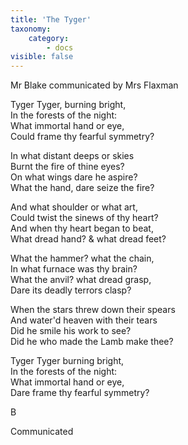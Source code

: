 ```yaml
---
title: 'The Tyger'
taxonomy:
    category:
        - docs
visible: false
---
```


<div class="author">Mr Blake communicated by Mrs Flaxman</div>

Tyger Tyger, burning bright,   
In the forests of the night:  
What immortal hand or eye,  
Could frame thy fearful symmetry?  

In what distant deeps or skies  
Burnt the fire of thine eyes?  
On what wings dare he aspire?  
What the hand, dare seize the fire? 

And what shoulder or what art,  
Could twist the sinews of thy heart?  
And when thy heart began to beat,  
What dread hand? & what dread feet? 

What the hammer? what the chain,  
In what furnace was thy brain?  
What the anvil? what dread grasp,  
Dare its deadly terrors clasp? 

When the stars threw down their spears  
And water'd heaven with their tears  
Did he smile his work to see?  
Did he who made the Lamb make thee? 

Tyger Tyger burning bright,  
In the forests of the night:  
What immortal hand or eye,  
Dare frame thy fearful symmetry?

B

<span class="pencil">Communicated</span>
